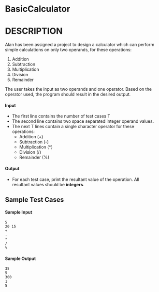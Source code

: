 # BasicCalculator
# DESCRIPTION
Alan has been assigned a project to design a calculator which can perform simple calculations on only two operands, for these operations:
1. Addition
2. Subtraction
3. Multiplication
4. Division
5. Remainder

The user takes the input as two operands and one operator. Based on the operator used, the program should result in the desired output.

#### Input
* The first line contains the number of test cases T
* The second line contains two space separated integer operand values.
* The next T lines contain a single character operator for these operations:
  * Addition (+)
  * Subtraction (-)
  * Multiplication (*)
  * Division (/)
  * Remainder (%)
#### Output
* For each test case, print the resultant value of the operation. All resultant values should be **integers**.

## Sample Test Cases

#### Sample Input
```
5
20 15
+
-
*
/
%
```
#### Sample Output
```
35
5
300
1
5
```
